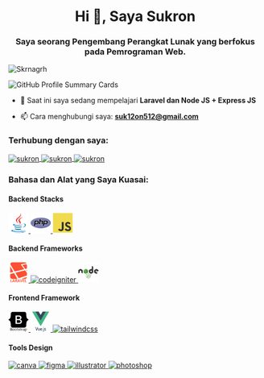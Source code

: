 <h1 align="center">Hi 👋, Saya Sukron</h1>
<h3 align="center">Saya seorang Pengembang Perangkat Lunak yang berfokus pada Pemrograman Web.</h3>

<p align="left"> 
  <img src="https://komarev.com/ghpvc/?username=Skrnagrh&label=Profile%20views&color=0e75b6&style=flat" alt="Skrnagrh" /> 
</p>

![GitHub Profile Summary Cards](https://github-profile-summary-cards.vercel.app/api/cards/profile-details?username=Skrnagrh&theme=github)

- 🌱 Saat ini saya sedang mempelajari **Laravel dan Node JS + Express JS**

- 📫 Cara menghubungi saya: **suk12on512@gmail.com**

<h3 align="left">Terhubung dengan saya:</h3>
<p align="left">
  <a href="https://linkedin.com/in/sukron/" target="blank">
    <img align="center" src="https://raw.githubusercontent.com/rahuldkjain/github-profile-readme-generator/master/src/images/icons/Social/linked-in-alt.svg" alt="sukron" height="30" width="40" />
  </a>  
  <a href="https://www.instagram.com/skrnagrh/" target="blank">
    <img align="center" src="https://raw.githubusercontent.com/rahuldkjain/github-profile-readme-generator/master/src/images/icons/Social/instagram.svg" alt="sukron" height="30" width="40" />
  </a>  
  <a href="https://id.pinterest.com/skrnagrh/picsart/" target="blank">
    <img align="center" src="https://raw.githubusercontent.com/rahuldkjain/github-profile-readme-generator/master/src/images/icons/Social/pinterest.svg" alt="sukron" height="30" width="40" />
  </a> 
</p>

<h3 align="left">Bahasa dan Alat yang Saya Kuasai:</h3>
<p align="left"> 
  <h4>Backend Stacks</h4>
  <p>
    <a href="https://www.java.com" target="_blank" rel="noreferrer"> 
      <img src="https://raw.githubusercontent.com/devicons/devicon/master/icons/java/java-original.svg" alt="java" width="40" height="40"/> 
    </a> 
    <a href="https://www.php.net" target="_blank" rel="noreferrer"> 
      <img src="https://raw.githubusercontent.com/devicons/devicon/master/icons/php/php-original.svg" alt="php" width="40" height="40"/> 
    </a>
    <a href="https://www.javascript.com" target="_blank" rel="noreferrer"> 
      <img src="https://raw.githubusercontent.com/devicons/devicon/master/icons/javascript/javascript-original.svg" alt="javascript" width="40" height="40"/> 
    </a>
      </p>
  
  <h4>Backend Frameworks</h4>
  <p>
    <a href="https://laravel.com/" target="_blank" rel="noreferrer"> 
      <img src="https://raw.githubusercontent.com/devicons/devicon/master/icons/laravel/laravel-plain-wordmark.svg" alt="laravel" width="40" height="40"/> 
    </a> 
    <a href="https://codeigniter.com/" target="_blank" rel="noreferrer"> 
      <img src="https://cdn.jsdelivr.net/gh/devicons/devicon/icons/codeigniter/codeigniter-plain.svg" alt="codeigniter" width="40" height="40" />
  </a>
    <a href="https://nodejs.org" target="_blank" rel="noreferrer"> 
      <img src="https://raw.githubusercontent.com/devicons/devicon/master/icons/nodejs/nodejs-original-wordmark.svg" alt="nodejs" width="40" height="40"/> 
    </a> 
  </p>

  <h4>Frontend Framework</h4>
  <p>
    <a href="https://getbootstrap.com/" target="_blank" rel="noreferrer"> 
      <img src="https://raw.githubusercontent.com/devicons/devicon/master/icons/bootstrap/bootstrap-plain-wordmark.svg" alt="bootstrap" width="40" height="40"/> 
    </a>
    <a href="https://vuejs.org/" target="_blank" rel="noreferrer"> 
      <img src="https://raw.githubusercontent.com/devicons/devicon/master/icons/vuejs/vuejs-original-wordmark.svg" alt="vuejs" width="40" height="40"/> 
    </a>
    <a href="https://tailwindcss.com/" target="_blank" rel="noreferrer"> 
      <img src="https://cdn.jsdelivr.net/gh/devicons/devicon/icons/tailwindcss/tailwindcss-original-wordmark.svg" alt="tailwindcss" width="40" height="40"/> 
    </a>
  </p>

  <h4>Tools Design</h4>
  <p>
    <a href="https://www.canva.com/" target="_blank" rel="noreferrer"> 
       <img src="https://cdn.jsdelivr.net/gh/devicons/devicon/icons/canva/canva-original.svg" alt="canva" width="40" height="40" />
    </a>
    <a href="https://www.figma.com/" target="_blank" rel="noreferrer"> 
       <img src="https://cdn.jsdelivr.net/gh/devicons/devicon/icons/figma/figma-original.svg" alt="figma" width="40" height="40" />
    </a>
    <a href="https://www.adobe.com/products/illustrator.html" target="_blank" rel="noreferrer"> 
       <img src="https://cdn.jsdelivr.net/gh/devicons/devicon/icons/illustrator/illustrator-plain.svg" alt="illustrator" width="40" height="40" />
    </a>
    <a href="https://www.adobe.com/products/photoshop.html" target="_blank" rel="noreferrer"> 
       <img src="https://cdn.jsdelivr.net/gh/devicons/devicon/icons/photoshop/photoshop-plain.svg" alt="photoshop" width="40" height="40" />
    </a>
     </p>
</p>

